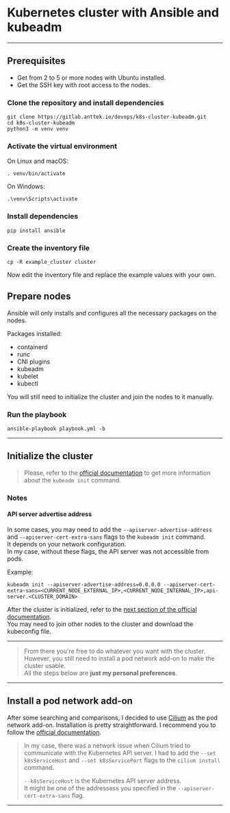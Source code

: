 # Kubernetes cluster with Ansible and kubeadm

---

## Prerequisites

- Get from 2 to 5 or more nodes with Ubuntu installed.
- Get the SSH key with root access to the nodes.

### Clone the repository and install dependencies

```shell
git clone https://gitlab.anttek.io/devops/k8s-cluster-kubeadm.git
cd k8s-cluster-kubeadm
python3 -m venv venv
```

### Activate the virtual environment

On Linux and macOS:
```shell
. venv/bin/activate
```

On Windows:
```shell
.\venv\Scripts\activate
```

### Install dependencies

```shell
pip install ansible
```

### Create the inventory file

```shell
cp -R example_cluster cluster
```

Now edit the inventory file and replace the example values with your own.

## Prepare nodes

Ansible will only installs and configures all the necessary packages on the nodes.

Packages installed:
- containerd
- runc
- CNI plugins
- kubeadm
- kubelet
- kubectl

You will still need to initialize the cluster and join the nodes to it manually.

### Run the playbook

```shell
ansible-playbook playbook.yml -b
```

---

## Initialize the cluster

> Please, refer to the [official documentation](https://kubernetes.io/docs/setup/production-environment/tools/kubeadm/create-cluster-kubeadm/#initializing-your-control-plane-node) to get more information about the `kubeadm init` command.

### Notes

#### API server advertise address

In some cases, you may need to add the `--apiserver-advertise-address` and `--apiserver-cert-extra-sans` flags to the `kubeadm init` command.  
It depends on your network configuration.  
In my case, without these flags, the API server was not accessible from pods.  

Example:
```shell
kubeadm init --apiserver-advertise-address=0.0.0.0 --apiserver-cert-extra-sans=<CURRENT_NODE_EXTERNAL_IP>,<CURRENT_NODE_INTERNAL_IP>,api-server.<CLUSTER_DOMAIN>
```
  
After the cluster is initialized, refer to the 
[next section of the official documentation](https://kubernetes.io/docs/setup/production-environment/tools/kubeadm/create-cluster-kubeadm/#more-information).  
You may need to join other nodes to the cluster and download the kubeconfig file.

---

> From there you're free to do whatever you want with the cluster.  
> However, you still need to install a pod network add-on to make the cluster usable.  
> All the steps below are **just my personal preferences**.

---

## Install a pod network add-on

After some searching and comparisons, I decided to use [Cilium](https://cilium.io/) as the pod network add-on.
Installation is pretty straightforward.
I recommend you to follow the [official documentation](https://docs.cilium.io/en/stable/gettingstarted/k8s-install-default/).

> In my case, there was a network issue when Cilium tried to communicate with the Kubernetes API server.
> I had to add the `--set k8sServiceHost` and `--set k8sServicePort` flags to the `cilium install` command.  
> 
> `--k8sServiceHost` is the Kubernetes API server address.  
> It might be one of the addressess you specified in the `--apiserver-cert-extra-sans` flag.

---
